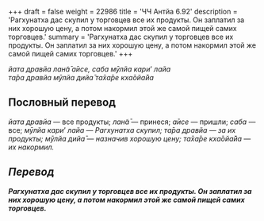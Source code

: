 +++
draft = false
weight = 22986
title = 'ЧЧ Антйа 6.92'
description = 'Рагхунатха дас скупил у торговцев все их продукты. Он заплатил за них хорошую цену, а потом накормил этой же самой пищей самих торговцев.'
summary = 'Рагхунатха дас скупил у торговцев все их продукты. Он заплатил за них хорошую цену, а потом накормил этой же самой пищей самих торговцев.'
+++

_йата дравйа лан̃а̄ а̄исе,_ _саба мӯлйа кари_’ _лайа  
та̄ра дравйа мӯлйа дийа̄ та̄ха̄ре кха̄ойа̄йа_

## Пословный перевод

_йата_ _дравйа_ — все продукты; _лан̃а̄_ — принеся; _а̄исе_ — пришли; _саба_ — все; _мӯлйа_ _кари</em>’_ _<em>лайа_ — Рагхунатха скупил; _та̄ра_ _дравйа_ — за их продукты; _мӯлйа_ _дийа̄_ — назначив хорошую цену; _та̄ха̄ре_ _кха̄ойа̄йа_ — их накормил.

## Перевод

**Рагхунатха дас скупил у торговцев все их продукты. Он заплатил за них хорошую цену, а потом накормил этой же самой пищей самих торговцев.**
